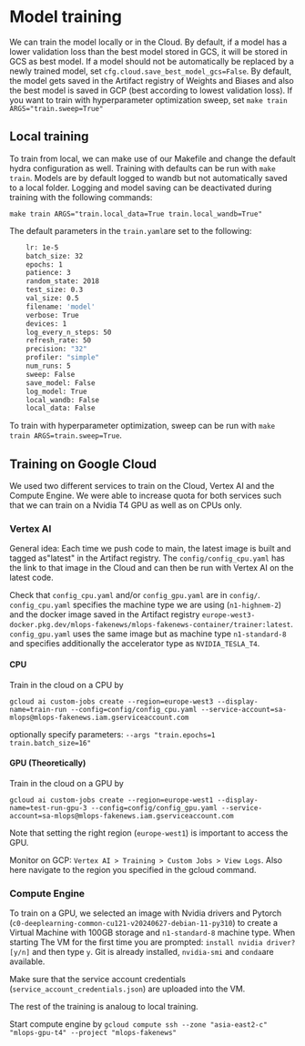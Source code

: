 # Model training

We can train the model locally or in the Cloud. By default, if a model has a lower validation loss than the best model stored in GCS, it will be stored in GCS as best model. If a model should not be automatically be replaced by a newly trained model, set `cfg.cloud.save_best_model_gcs=False`. By default, the model gets saved in the Artifact registry of Weights and Biases and also the best model is saved in GCP (best according to lowest validation loss). If you want to train with hyperparameter optimization sweep, set `make train ARGS="train.sweep=True"`

## Local training
To train from local, we can make use of our Makefile and change the default hydra configuration as well. Training with defaults can be run with `make train`. Models are by default logged to wandb but not automatically saved to a local folder. Logging and model saving can be deactivated during training with the following commands:

`make train ARGS="train.local_data=True train.local_wandb=True"`

The default parameters in the `train.yaml`are set to the following:

```bash
    lr: 1e-5
    batch_size: 32
    epochs: 1
    patience: 3
    random_state: 2018
    test_size: 0.3
    val_size: 0.5
    filename: 'model'
    verbose: True
    devices: 1
    log_every_n_steps: 50
    refresh_rate: 50
    precision: "32"
    profiler: "simple"
    num_runs: 5
    sweep: False
    save_model: False
    log_model: True
    local_wandb: False
    local_data: False
```
To train with hyperparameter optimization, sweep can be run with `make train ARGS=train.sweep=True`.


## Training on Google Cloud

We used two different services to train on the Cloud, Vertex AI and the Compute Engine. We were able to increase quota for both services such that we can train on a Nvidia T4 GPU as well as on CPUs only.

### Vertex AI

General idea: Each time we push code to main, the latest image is built and tagged as"latest" in the Artifact registry. The `config/config_cpu.yaml` has the link to that image in the Cloud and can then be run with Vertex AI on the latest code.

Check that `config_cpu.yaml` and/or `config_gpu.yaml` are in `config/`. `config_cpu.yaml` specifies the machine type we are using (`n1-highnem-2`) and the docker image saved in the Artifact registry `europe-west3-docker.pkg.dev/mlops-fakenews/mlops-fakenews-container/trainer:latest`. `config_gpu.yaml` uses the same image but as machine type `n1-standard-8` and specifies additionally the accelerator type as `NVIDIA_TESLA_T4`.

#### CPU
Train in the cloud on a CPU by

`gcloud ai custom-jobs create --region=europe-west3 --display-name=train-run --config=config/config_cpu.yaml --service-account=sa-mlops@mlops-fakenews.iam.gserviceaccount.com`

optionally specify parameters: `--args "train.epochs=1 train.batch_size=16"`


#### GPU (Theoretically)
Train in the cloud on a GPU by

`gcloud ai custom-jobs create --region=europe-west1 --display-name=test-run-gpu-3 --config=config/config_gpu.yaml --service-account=sa-mlops@mlops-fakenews.iam.gserviceaccount.com`

 Note that setting the right region (`europe-west1`) is important to access the GPU.

Monitor on GCP: `Vertex AI > Training > Custom Jobs > View Logs`. Also here navigate to the region you specified in the gcloud command.

### Compute Engine

To train on a GPU, we selected an image with Nvidia drivers and Pytorch (`c0-deeplearning-common-cu121-v20240627-debian-11-py310`) to create a Virtual Machine with 100GB storage and `n1-standard-8` machine type. When starting The VM for the first time you are prompted: `install nvidia driver?[y/n]` and then type `y`. Git is already installed, `nvidia-smi` and `conda`are available.

Make sure that the service account credentials (`service_account_credentials.json`) are uploaded into the VM.

The rest of the training is analoug to local training.

Start compute engine by `gcloud compute ssh --zone "asia-east2-c" "mlops-gpu-t4" --project "mlops-fakenews"`
